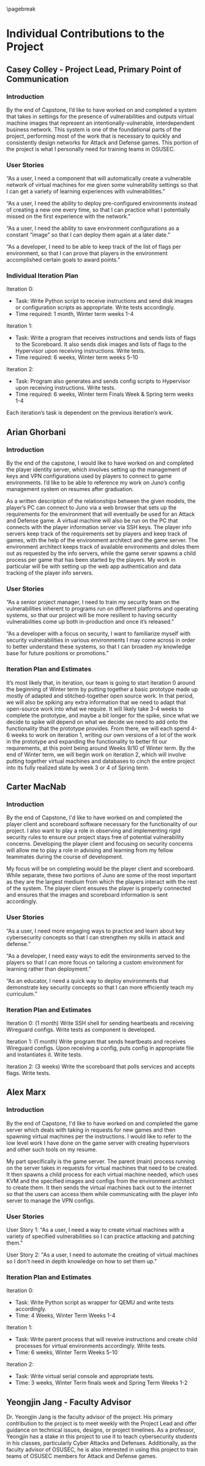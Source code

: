 \pagebreak

# Individual Contributions to the Project

## Casey Colley - Project Lead, Primary Point of Communication

### Introduction

By the end of Capstone, I’d like to have worked on and completed a system that takes in settings for the presence of vulnerabilities and outputs virtual machine images that represent an intentionally-vulnerable, interdependent business network. This system is one of the foundational parts of the project, performing most of the work that is necessary to quickly and consistently design networks for Attack and Defense games. This portion of the project is what I personally need for training teams in OSUSEC. 

### User Stories

“As a user, I need a component that will automatically create a vulnerable network of virtual machines for me given some vulnerability settings so that I can get a variety of learning experiences with vulnerabilities.”

“As a user, I need the ability to deploy pre-configured environments instead of creating a new one every time, so that I can practice what I potentially missed on the first experience with the network.”

“As a user, I need the ability to save environment configurations as a constant “image” so that I can deploy them again at a later date.”

“As a developer, I need to be able to keep track of the list of flags per environment, so that I can prove that players in the environment accomplished certain goals to award points.”

### Individual Iteration Plan

Iteration 0:

- Task: Write Python script to receive instructions and send disk images or configuration scripts as appropriate. Write tests accordingly.
- Time required: 1 month, Winter term weeks 1-4


Iteration 1:

- Task: Write a program that receives instructions and sends lists of flags to the Scoreboard. It also sends disk images and lists of flags to the Hypervisor upon receiving instructions. Write tests.
- Time required: 6 weeks, Winter term weeks 5-10


Iteration 2:

- Task: Program also generates and sends config scripts to Hypervisor upon receiving instructions. Write tests.
- Time required: 6 weeks, Winter term Finals Week & Spring term weeks 1-4

Each iteration’s task is dependent on the previous iteration’s work.


## Arian Ghorbani

### Introduction

By the end of the capstone, I would like to have worked on and completed the player identity server, which involves setting up the management of keys and VPN configurations used by players to connect to game environments. I’d like to be able to reference my work on Juno’s config management system on resumes after graduation.

As a written description of the relationships between the given models, the player’s PC can connect to Juno via a web browser that sets up the requirements for the environment that will eventually be used for an Attack and Defense game. A virtual machine will also be run on the PC that connects with the player information server via SSH keys. The player info servers keep track of the requirements set by players and keep track of games, with the help of the environment architect and the game server. The environment architect keeps track of available environments and doles them out as requested by the info servers, while the game server spawns a child process per game that has been started by the players. My work in particular will be with setting up the web app authentication and data tracking of the player info servers.


### User Stories

“As a senior project manager, I need to train my security team on the vulnerabilities inherent to programs run on different platforms and operating systems, so that our project will be more resilient to having security vulnerabilities come up both in-production and once it’s released.”

“As a developer with a focus on security, I want to familiarize myself with security vulnerabilities in various environments I may come across in order to better understand these systems, so that I can broaden my knowledge base for future positions or promotions.”

### Iteration Plan and Estimates

It’s most likely that, in iteration, our team is going to start iteration 0 around the beginning of Winter term by putting together a basic prototype made up mostly of adapted and stitched-together open source work. In that period, we will also be spiking any extra information that we need to adapt that open-source work into what we require. It will likely take 3-4 weeks to complete the prototype, and maybe a bit longer for the spike, since what we decide to spike will depend on what we decide we need to add onto the functionality that the prototype provides. From there, we will each spend 4-6 weeks to work on iteration 1, writing our own versions of a lot of the work in the prototype and expanding the functionality to better fit our requirements, at this point being around Weeks 9/10 of Winter term. By the end of Winter term, we will begin work on iteration 2, which will involve putting together virtual machines and databases to cinch the entire project into its fully realized state by week 3 or 4 of Spring term.


## Carter MacNab

### Introduction

 By the end of Capstone, I'd like to have worked on and completed the player client and scoreboard software necessary for the functionality of our project. I also want to play a role in observing and implementing rigid security rules to ensure our project stays free of potential vulnerability concerns. Developing the player client and focusing on security concerns will allow me to play a role in advising and learning from my fellow teammates during the course of development. 

My focus will be on completing would be the player client and scoreboard. While separate, these two portions of Juno are some of the most important as they are the largest medium from which the players interact with the rest of the system. The player client ensures the player is properly connected and ensures that the images and scoreboard information is sent accordingly. 

### User Stories
“As a user, I need more engaging ways to practice and learn about key cybersecurity concepts so that I can strengthen my skills in attack and defense.” 

“As a developer, I need easy ways to edit the environments served to the players so that I can more focus on tailoring a custom environment for learning rather than deployment.”

“As an educator, I need a quick way to deploy environments that demonstrate key security concepts so that I can more efficiently teach my curriculum.”

### Iteration Plan and Estimates

Iteration 0: (1 month)
 Write SSH shell for sending heartbeats and receiving Wireguard configs. Write tests as component is developed.

Iteration 1: (1 month)
Write program that sends heartbeats and receives Wireguard configs. Upon receiving a config, puts config in appropriate file and instantiates it. Write tests.

Iteration 2: (3 weeks)
Write the scoreboard that polls services and accepts flags. Write tests.

## Alex Marx

### Introduction

By the end of Capstone, I'd like to have worked on and completed the game server which deals with taking in requests for new games and then spawning virtual machines per the instructions. I would like to refer to the low level work I have done on the game server with creating hypervisors and other such tools on my resume.

My part specifically is the game server. The parent (main) process running on the server takes in requests for virtual machines that need to be created. It then spawns a child process for each virtual machine needed, which uses KVM and the specified images and configs from the environment architect to create them. It then sends the virtual machines back out to the internet so that the users can access them while communicating with the player info server to manage the VPN configs.

### User Stories

User Story 1:
"As a user, I need a way to create virtual machines with a variety of specified vulnerabilities so I can practice attacking and patching them."

User Story 2:
"As a user, I need to automate the creating of virtual machines so I don't need in depth knowledge on how to set them up."

### Iteration Plan and Estimates

Iteration 0:
- Task: Write Python script as wrapper for QEMU and write tests accordingly.
- Time: 4 Weeks, Winter Term Weeks 1-4

Iteration 1:
- Task: Write parent process that will reveive instructions and create child processes for virtual environments accordingly. Write tests.
- Time: 6 weeks, Winter Term Weeks 5-10

Iteration 2:
- Task: Write virtual serial console and appropriate tests.
- Time: 3 weeks, Winter Term finals week and Spring Term Weeks 1-2

## Yeongjin Jang - Faculty Advisor

Dr. Yeongjin Jang is the faculty advisor of the project. His primary contribution to the project is to meet weekly with the Project Lead and offer guidance on technical issues, designs, or project timelines. As a professor, Yeongjin has a stake in this project to use it to teach cybersecurity students in his classes, particularly Cyber Attacks and Defenses. Additionally, as the faculty advisor of OSUSEC, he is also interested in using this project to train teams of OSUSEC members for Attack and Defense games.

